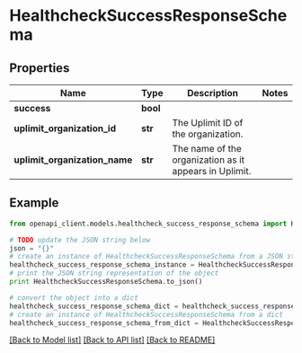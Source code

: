 # HealthcheckSuccessResponseSchema


## Properties
Name | Type | Description | Notes
------------ | ------------- | ------------- | -------------
**success** | **bool** |  | 
**uplimit_organization_id** | **str** | The Uplimit ID of the organization. | 
**uplimit_organization_name** | **str** | The name of the organization as it appears in Uplimit. | 

## Example

```python
from openapi_client.models.healthcheck_success_response_schema import HealthcheckSuccessResponseSchema

# TODO update the JSON string below
json = "{}"
# create an instance of HealthcheckSuccessResponseSchema from a JSON string
healthcheck_success_response_schema_instance = HealthcheckSuccessResponseSchema.from_json(json)
# print the JSON string representation of the object
print HealthcheckSuccessResponseSchema.to_json()

# convert the object into a dict
healthcheck_success_response_schema_dict = healthcheck_success_response_schema_instance.to_dict()
# create an instance of HealthcheckSuccessResponseSchema from a dict
healthcheck_success_response_schema_from_dict = HealthcheckSuccessResponseSchema.from_dict(healthcheck_success_response_schema_dict)
```
[[Back to Model list]](../README.md#documentation-for-models) [[Back to API list]](../README.md#documentation-for-api-endpoints) [[Back to README]](../README.md)


